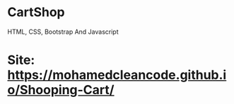 # CartShop
HTML, CSS, Bootstrap And Javascript
# Site: https://mohamedcleancode.github.io/Shooping-Cart/

